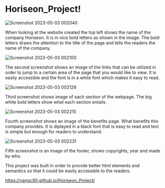 # Horiseon_Project!
![Screenshot 2023-05-03 002040](https://user-images.githubusercontent.com/129198313/235839806-42eb5591-dad7-4403-92f7-1594f5fb996b.png)


When looking at the website created the top left shows the name of the company Horiseon. It is in nice bold letters as shown in the image. The bold letters draws the attention to the title of the page and tells the readers the name of the company. 

![Screenshot 2023-05-03 002100](https://user-images.githubusercontent.com/129198313/235838847-fc55658c-30bb-455f-8acb-1e539866181c.png)

The second screenshot shows an image of the links that can be utilized in order to jump to a certain area of the page that you would like to view. It is easily accessible and the font is in a white font which makes it easy to read.

![Screenshot 2023-05-03 002129](https://user-images.githubusercontent.com/129198313/235839089-948a8c74-d56b-472b-b5a4-88fac38a354a.png)

Third screenshot shows image of each section of the webpage. The big white bold letters show what each section entails.

![Screenshot 2023-05-03 002215](https://user-images.githubusercontent.com/129198313/235839182-cf9813b2-7535-42a3-8bac-cedb559f3401.png)

Fourth screenshot shows an image of the benefits page. What benefits this company provides. It is diplayed in a black font that is easy to read and text is simple but enough for readers to understand. 

![Screenshot 2023-05-03 002231](https://user-images.githubusercontent.com/129198313/235839309-68575d7b-8c78-41bd-9294-a1a666845eda.png)

Fifth screenshot is an image of the footer, shows copyrights, year and made by who. 

This project was built in order to provide better html elements and semantics so that it could be easily accessible to the readers.

https://yangc90.github.io/Horiseon_Project/
